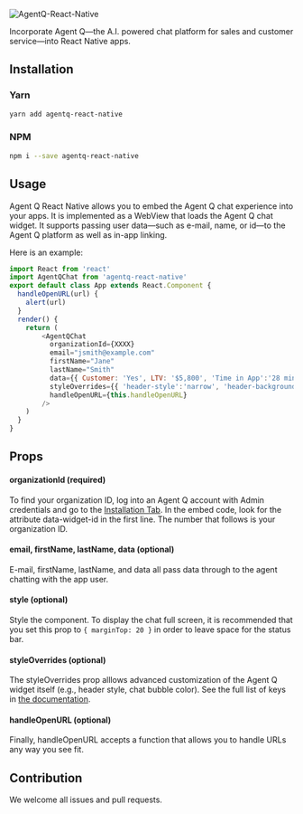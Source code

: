 ![AgentQ-React-Native](https://s3.amazonaws.com/aq-assets/images/agent_Q_small_email.png)

Incorporate Agent Q—the A.I. powered chat platform for sales and customer service—into React Native apps.

## Installation

### Yarn

```bash
yarn add agentq-react-native
```

### NPM

```bash
npm i --save agentq-react-native
```

## Usage

Agent Q React Native allows you to embed the Agent Q chat experience into your apps. It is implemented as a WebView that loads the Agent Q chat widget. It supports passing user data—such as e-mail, name, or id—to the Agent Q platform as well as in-app linking.

Here is an example:

```javascript
import React from 'react'
import AgentQChat from 'agentq-react-native'
export default class App extends React.Component {
  handleOpenURL(url) {
    alert(url)
  }
  render() {
    return (
        <AgentQChat
          organizationId={XXXX}
          email="jsmith@example.com"
          firstName="Jane"
          lastName="Smith"
          data={{ Customer: 'Yes', LTV: '$5,800', 'Time in App':'28 min' }}
          styleOverrides={{ 'header-style':'narrow', 'header-background-color':'rgb(75,75,75)' }}
          handleOpenURL={this.handleOpenURL}
        />
    )
  }
}
```

## Props

#### organizationId (required)

 To find your organization ID, log into an Agent Q account with Admin credentials and go to the [Installation Tab](https://agentq.ai/account?tab=Installation). In the embed code, look for the attribute data-widget-id in the first line. The number that follows is your organization ID.

#### email, firstName, lastName, data (optional)

E-mail, firstName, lastName, and data all pass data through to the agent chatting with the app user.

#### style (optional)

Style the component. To display the chat full screen, it is recommended that you set this prop to `{ marginTop: 20 }` in order to leave space for the status bar.

#### styleOverrides (optional)

The styleOverrides prop alllows advanced customization of the Agent Q widget itself (e.g., header style, chat bubble color). See the full list of keys in [the documentation](https://s3.amazonaws.com/aq-assets/docs/Agent+Q+Widget+Style+Override+DOM+API.pdf).

#### handleOpenURL (optional)

Finally, handleOpenURL accepts a function that allows you to handle URLs any way you see fit.

## Contribution

We welcome all issues and pull requests.